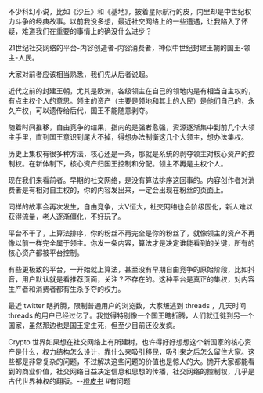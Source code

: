 不少科幻小说，比如《沙丘》和《基地》，披着星际航行的皮，内里却是中世纪权力斗争的经典故事。以前我没多想，最近社交网络上的一些遭遇，让我陷入了怀疑，难道我们在重要的事情上的确没什么进步？

21世纪社交网络的平台-内容创造者-内容消费者，神似中世纪封建王朝的国王-领主-人民。

大家对前者应该相当熟悉，我们先从后者说起。

近代之前的封建王朝，尤其是欧洲，各级领主在自己的领地内是有相当自主权的，有点主权个人的意思。领主的资产（主要是领地和其上的人民）是他们自己的，永久产权，可以遗传给后代，国王不能随意剥夺。

随着时间推移，自由竞争的结果，指向的是强者愈强，资源逐渐集中到前几个大领主手里，直到国王意识到尾大不掉，得想办法制衡这几个大领主，想办法集权。

历史上集权有很多种方法，核心还是一条，那就是系统的剥夺领主对核心资产的控制权。在新体制下，核心资产归国王控制和分配。领主不再是主权个人。

现在我们来看前者。早期的社交网络，是没有算法排序这回事的。内容创作者对消费者是有相对自主权的，你的内容发出来，一定会出现在粉丝的页面上。

同样的故事会再次发生，自由竞争，大V恒大，社交网络也会阶级固化，新人难以获得流量，老人逐渐僵化，不好玩了。

平台不干了，上算法排序，你的粉丝不再完全是你的粉丝了，就像领主的资产不再像以前一样完全属于领主。你发一条内容，算法才是决定谁能看到的关键，所有的核心资产都被平台控制。

有些更极致的平台，一开始就上算法，甚至没有早期自由竞争的原始阶段，比如抖音，用户默认就是看推荐页面，关注？不存在的。这种平台是真正的集权，对内容生产者和消费者都有生杀予夺的权力。

最近 twitter 瞎折腾，限制普通用户的浏览数，大家叛逃到 threads ，几天时间 threads 的用户已经过亿了。我觉得特别像一个国王瞎折腾，人们就迁徙到另一个国家，虽然那边也是国王定生死，但至少目前还没发疯。

Crypto 世界如果想在社交网络上有所建树，也许得好好想想这个新国家的核心资产是什么，权力结构怎么设计，靠什么来吸引移民，吸引来之后怎么留住大家。这些都是非常复杂的问题，不过解决这些问题的价值也是惊人的大。抛开大家都能看到的商业价值，社交网络日益决定信息和思想的传播，社交网络的控制权，几乎是古代世界神权的翻版。--[橙皮书](https://mp.weixin.qq.com/s/MulIrEV4WsxCQIBVaHeO7A)
#有问题